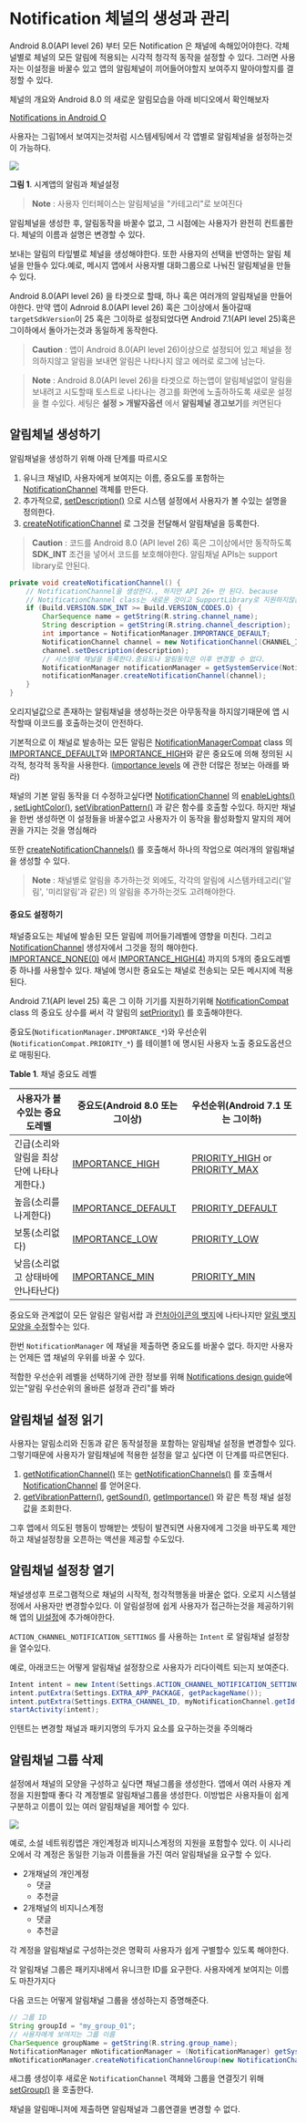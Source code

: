 # Notification 체널의 생성과 관리

Android 8.0(API level 26) 부터 모든 Notification 은 채널에 속해있어야한다. 각체널별로 체널의 모든 알림에 적용되는 시각적 청각적 동작을 설정할 수 있다. 그러면 사용자는 이설정을 바꿀수 있고 앱의 알림체널이 끼어들어야할지 보여주지 말아야할지를 결정할 수 있다. 



체널의 개요와 Android 8.0 의 새로운 알림모습을 아래 비디오에서 확인해보자

[Notifications in Android O](https://youtu.be/zGIw4MIJn5o)



사용자는 그림1에서 보여지는것처럼 시스템세팅에서 각 앱별로 알림체널을 설정하는것이 가능하다.

![](../assets/images/channel-settings.jpg)

**그림 1**. 시계앱의 알림과 체널설정



> **Note** : 사용자 인터페이스는 알림체널을 "카테고리"로 보여진다

알림체널을 생성한 후, 알림동작을 바꿀수 없고, 그 시점에는 사용자가 완전히 컨트롤한다. 체널의 이름과 설명은 변경할 수 있다.



보내는 알림의 타잎별로 체널을 생성해야한다. 또한 사용자의 선택을 반영하는 알림 체널을 만들수 있다.예로, 메시지 앱에서 사용자별 대화그룹으로 나눠진 알림체널을 만들수 있다.



Android 8.0(API level 26) 을 타겟으로 할때, 하나 혹은 여러개의 알림채널을 만들어야한다. 만약 앱이 Adnroid 8.0(API level 26) 혹은 그이상에서 돌아갈때 `targetSdkVersion`이 25 혹은 그이하로 설정되었다면  Android 7.1(API level 25)혹은 그이하에서 돌아가는것과 동일하게 동작한다.

> **Caution** : 앱이 Android 8.0(API level 26)이상으로 설정되어 있고 체널을 정의하지않고 알림을 보내면 알림은 나타나지 않고 에러로 로그에 남는다.

> **Note** : Android 8.0(API level 26)을 타겟으로 하는앱이 알림체널없이 알림을 보내려고 시도할때 토스트로 나타나는 경고를 화면에 노출하하도록 새로운 설정을 켤 수있다. 세팅은 **설정 > 개발자옵션** 에서 **알림체널 경고보기**를 켜면된다



## 알림체널 생성하기

알림채널을 생성하기 위해 아래 단계를 따르시오

1. 유니크 채널ID, 사용자에게 보여지는 이름, 중요도를 포함하는 [NotificationChannel](https://developer.android.com/reference/android/app/NotificationChannel) 객체를 만든다.
2. 추가적으로,  [setDescription()](https://developer.android.com/reference/android/app/NotificationChannel#setDescription(java.lang.String)) 으로 시스템 설정에서 사용자가 볼 수있는 설명을 정의한다.
3. [createNotificationChannel]() 로 그것을 전달해서 알림채널을 등록한다.

> **Caution** : 코드를 Android 8.0 (API level 26) 혹은 그이상에서만 동작하도록 **SDK_INT** 조건을 넣어서 코드를 보호해야한다. 알림채널 APIs는 support library로 안된다. 

~~~java
private void createNotificationChannel() {
    // NotificationChannel을 생성한다., 하지만 API 26+ 만 된다. because
    // NotificationChannel class는 새로운 것이고 SupportLibrary로 지원하지않는다.
    if (Build.VERSION.SDK_INT >= Build.VERSION_CODES.O) {
        CharSequence name = getString(R.string.channel_name);
        String description = getString(R.string.channel_description);
        int importance = NotificationManager.IMPORTANCE_DEFAULT;
        NotificationChannel channel = new NotificationChannel(CHANNEL_ID, name, importance);
        channel.setDescription(description);
        // 시스템에 채널을 등록한다.중요도나 알림동작은 이후 변경할 수 없다.
        NotificationManager notificationManager = getSystemService(NotificationManager.class);
        notificationManager.createNotificationChannel(channel);
    }
}
~~~

오리지널값으로 존재하는 알림채널을 생성하는것은 아무동작을 하지않기때문에 앱 시작할때 이코드를 호출하는것이 안전하다.



기본적으로 이 채널로 발송하는 모든 알림은 [NotificationManagerCompat](https://developer.android.com/reference/android/support/v4/app/NotificationManagerCompat) class 의 [IMPORTANCE_DEFAULT](https://developer.android.com/reference/android/support/v4/app/NotificationManagerCompat#IMPORTANCE_DEFAULT)와 [IMPORTANCE_HIGH](https://developer.android.com/reference/android/support/v4/app/NotificationManagerCompat#IMPORTANCE_HIGH)와 같은 중요도에 의해 정의된 시각적, 청각적 동작을 사용한다.  ([importance levels](https://developer.android.com/training/notify-user/channels#importance) 에 관한 더많은 정보는 아래를 봐라)



채널의 기본 알림 동작을 더 수정하고싶다면 [NotificationChannel](https://developer.android.com/reference/android/app/NotificationChannel) 의 [enableLights()](https://developer.android.com/reference/android/app/NotificationChannel#enableLights(boolean)) , [setLightColor()](https://developer.android.com/reference/android/app/NotificationChannel#setLightColor(int)), [setVibrationPattern()](https://developer.android.com/reference/android/app/NotificationChannel#setVibrationPattern(long[])) 과 같은 함수를 호출할 수있다. 하지만 채널을 한번 생성하면 이 설정들을 바꿀수없고 사용자가 이 동작을 활성화할지 말지의 제어권을 가지는 것을 명심해라



또한 [createNotificationChannels()](https://developer.android.com/reference/android/app/NotificationManager#createNotificationChannels(java.util.List%3Candroid.app.NotificationChannel%3E)) 를 호출해서 하나의 작업으로 여러개의 알림채널을 생성할 수 있다.

> **Note** : 채널별로 알림을 추가하는것 외에도, 각각의 알림에 시스템카테고리('알림', '미리알림'과 같은) 의 알림을 추가하는것도 고려해야한다.



#### 중요도 설정하기

채널중요도는 체널에 발송된 모든 알림에 끼어들기레벨에 영향을 미친다. 그리고 [NotificationChannel](https://developer.android.com/reference/android/app/NotificationChannel) 생성자에서 그것을 정의 해야한다. [IMPORTANCE_NONE(0)](https://developer.android.com/reference/android/app/NotificationManager#IMPORTANCE_NONE) 에서 [IMPORTANCE_HIGH(4)](https://developer.android.com/reference/android/app/NotificationManager#IMPORTANCE_HIGH) 까지의 5개의 중요도레벨중 하나를 사용할수 있다. 채널에 명시한 중요도는 채널로 전송되는 모든 메시지에 적용된다.



Android 7.1(API level 25) 혹은 그 이하 기기를 지원하기위해 [NotificationCompat](https://developer.android.com/reference/android/support/v4/app/NotificationCompat) class 의 중요도 상수를 써서 각 알림의 [setPriority()](https://developer.android.com/reference/android/support/v4/app/NotificationCompat.Builder#setPriority(int)) 를 호출해야한다. 



중요도(`NotificationManager.IMPORTANCE_*`)와 우선순위(`NotificationCompat.PRIORITY_*`) 를 테이블1 에 명시된 사용자 노출 중요도옵션으로 매핑된다.

**Table 1**. 채널 중요도 레벨

| 사용자가 볼수있는 중요도레벨               | 중요도(Android 8.0 또는 그이상)                              | 우선순위(Android 7.1 또는 그이하)                            |
| ------------------------------------------ | ------------------------------------------------------------ | ------------------------------------------------------------ |
| 긴급(소리와 알림을 최상단에 나타나게한다.) | [IMPORTANCE_HIGH](https://developer.android.com/reference/android/app/NotificationManager#IMPORTANCE_HIGH) | [PRIORITY_HIGH](https://developer.android.com/reference/android/support/v4/app/NotificationCompat#PRIORITY_HIGH) or [PRIORITY_MAX](https://developer.android.com/reference/android/support/v4/app/NotificationCompat#PRIORITY_MAX) |
| 높음(소리를 나게한다)                      | [IMPORTANCE_DEFAULT](https://developer.android.com/reference/android/app/NotificationManager#IMPORTANCE_DEFAULT) | [PRIORITY_DEFAULT](https://developer.android.com/reference/android/support/v4/app/NotificationCompat#PRIORITY_DEFAULT) |
| 보통(소리없다)                             | [IMPORTANCE_LOW](https://developer.android.com/reference/android/app/NotificationManager#IMPORTANCE_LOW) | [PRIORITY_LOW](https://developer.android.com/reference/android/support/v4/app/NotificationCompat#PRIORITY_LOW) |
| 낮음(소리없고 상태바에 안나타난다)         | [IMPORTANCE_MIN](https://developer.android.com/reference/android/app/NotificationManager#IMPORTANCE_MIN) | [PRIORITY_MIN](https://developer.android.com/reference/android/support/v4/app/NotificationCompat#PRIORITY_MIN) |

중요도와 관계없이 모든 알림은 알림서랍 과 [런처아이콘의 뱃지](https://developer.android.com/guide/topics/ui/notifiers/notifications#app_icon_badge)에 나타나지만 [알림 뱃지 모양을 수정](https://developer.android.com/training/notify-user/badges)할수는 있다.



한번 `NotificationManager` 에 채널을 제출하면 중요도를 바꿀수 없다. 하지만 사용자는 언제든 앱 채널의 우위를 바꿀 수 있다. 



적합한 우선순위 레벨을 선택하기에 관한 정보를 위해 [Notifications design guide](https://material.io/design/#notifications-settings)에 있는"알림 우선순위의 올바른 설정과 관리"를 봐라



## 알림채널 설정 읽기

사용자는 알림소리와 진동과 같은 동작설정을 포함하는 알림채널 설정을 변경할수 있다. 그렇기때문에 사용자가 알림채널에 적용한 설정을 알고 싶다면 이 단계를 따르면된다.

1. [getNotificationChannel()](https://developer.android.com/reference/android/app/NotificationManager#getNotificationChannel(java.lang.String)) 또는 [getNotificationChannels()](https://developer.android.com/reference/android/app/NotificationManager#getNotificationChannels()) 를 호출해서 [NotificationChannel](https://developer.android.com/reference/android/app/NotificationChannel) 를 얻어온다.
2. [getVibrationPattern()](https://developer.android.com/reference/android/app/NotificationChannel#getVibrationPattern()), [getSound()](https://developer.android.com/reference/android/app/NotificationChannel#getVibrationPattern()), [getImportance()](https://developer.android.com/reference/android/app/NotificationChannel#getImportance()) 와 같은 특정 채널 설정값을 조회한다. 

그후 앱에서 의도된 행동이 방해받는 셋팅이 발견되면 사용자에게 그것을 바꾸도록 제안하고 채널설정창을 오픈하는 액션을 제공할 수도있다.



## 알림채널 설정창 열기

채널생성후 프로그램적으로 채널의 시작적, 청각적행동을 바꿀순 없다. 오로지 시스템설정에서 사용자만 변경할수있다. 이 알림설정에 쉽게 사용자가 접근하는것을  제공하기위해 앱의 [UI설정](https://developer.android.com/guide/topics/ui/settings)에 추가해야한다.



`ACTION_CHANNEL_NOTIFICATION_SETTINGS` 를 사용하는 `Intent` 로 알림채널 설정창을 열수있다.



예로, 아래코드는 어떻게 알림채널 설정창으로 사용자가 리다이렉트 되는지 보여준다.

~~~java
Intent intent = new Intent(Settings.ACTION_CHANNEL_NOTIFICATION_SETTINGS);
intent.putExtra(Settings.EXTRA_APP_PACKAGE, getPackageName());
intent.putExtra(Settings.EXTRA_CHANNEL_ID, myNotificationChannel.getId());
startActivity(intent);
~~~



인텐트는 변경할 채널과 패키지명의 두가지 요소를 요구하는것을 주의해라



## 알림채널 그룹 삭제

설정에서 채널의 모양을 구성하고 싶다면 채널그룹을 생성한다. 앱에서 여러 사용자 계정을 지원할때 좋다 각 계정별로 알림채널그룹을 생성한다. 이방법은 사용자들이 쉽게 구분하고 이름이 있는 여러 알림채널을 제어할 수 있다.

![](../assets/images/channel-group.jpg)



예로, 소설 네트워킹앱은 개인계정과 비지니스계정의 지원을 포함할수 있다. 이 시나리오에서 각 계정은 동일한 기능과 이름들을 가진 여러 알림채널을 요구할 수 있다.

* 2개채널의 개인계정
  * 댓글
  * 추천글
* 2개채널의 비지니스계정
  * 댓글
  * 추천글

각 계정을 알림채널로 구성하는것은 명확히 사용자가 쉽게 구별할수 있도록 해야한다.



각 알림채널 그룹은 패키지내에서 유니크한 ID를 요구한다. 사용자에게 보여지는 이름도 마찬가지다

다음 코드는 어떻게 알림채널 그룹을 생성하는지 증명해준다.

~~~java
// 그룹 ID
String groupId = "my_group_01";
// 사용자에게 보여지는 그룹 이름
CharSequence groupName = getString(R.string.group_name);
NotificationManager mNotificationManager = (NotificationManager) getSystemService(Context.NOTIFICATION_SERVICE);
mNotificationManager.createNotificationChannelGroup(new NotificationChannelGroup(group_id, group_name));
~~~

새그룹 생성이후 새로운 `NotificationChannel` 객체와 그룹을 연결짓기 위해 [setGroup()](https://developer.android.com/reference/android/app/NotificationChannel?hl=ko#setGroup(java.lang.String)) 을 호출한다.



채널을 알림매니저에 제출하면 알림채널과 그룹연결을 변경할 수 없다.

